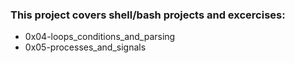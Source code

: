 ### This project covers shell/bash projects and excercises:

- 0x04-loops_conditions_and_parsing
- 0x05-processes_and_signals
